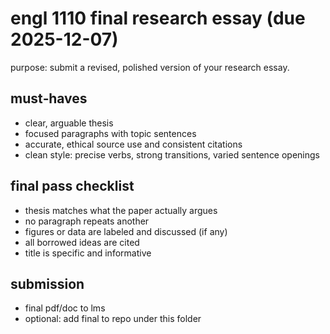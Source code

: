 # engl 1110 final research essay (due 2025-12-07)

purpose: submit a revised, polished version of your research essay.

## must‑haves
- clear, arguable thesis
- focused paragraphs with topic sentences
- accurate, ethical source use and consistent citations
- clean style: precise verbs, strong transitions, varied sentence openings

## final pass checklist
- thesis matches what the paper actually argues
- no paragraph repeats another
- figures or data are labeled and discussed (if any)
- all borrowed ideas are cited
- title is specific and informative

## submission
- final pdf/doc to lms
- optional: add final to repo under this folder
